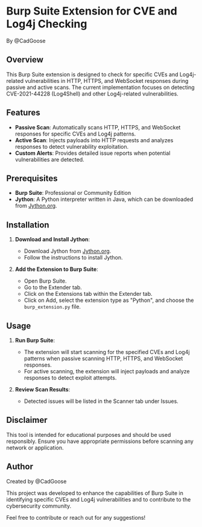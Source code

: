 # Burp Suite Extension for CVE and Log4j Checking
By @CadGoose

## Overview
This Burp Suite extension is designed to check for specific CVEs and Log4j-related vulnerabilities in HTTP, HTTPS, and WebSocket responses during passive and active scans. The current implementation focuses on detecting CVE-2021-44228 (Log4Shell) and other Log4j-related vulnerabilities.

## Features
- **Passive Scan**: Automatically scans HTTP, HTTPS, and WebSocket responses for specific CVEs and Log4j patterns.
- **Active Scan**: Injects payloads into HTTP requests and analyzes responses to detect vulnerability exploitation.
- **Custom Alerts**: Provides detailed issue reports when potential vulnerabilities are detected.

## Prerequisites
- **Burp Suite**: Professional or Community Edition
- **Jython**: A Python interpreter written in Java, which can be downloaded from [Jython.org](http://www.jython.org/downloads.html).

## Installation
1. **Download and Install Jython**:
   - Download Jython from [Jython.org](http://www.jython.org/downloads.html).
   - Follow the instructions to install Jython.

2. **Add the Extension to Burp Suite**:
   - Open Burp Suite.
   - Go to the Extender tab.
   - Click on the Extensions tab within the Extender tab.
   - Click on Add, select the extension type as "Python", and choose the `burp_extension.py` file.

## Usage
1. **Run Burp Suite**:
   - The extension will start scanning for the specified CVEs and Log4j patterns when passive scanning HTTP, HTTPS, and WebSocket responses.
   - For active scanning, the extension will inject payloads and analyze responses to detect exploit attempts.

2. **Review Scan Results**:
   - Detected issues will be listed in the Scanner tab under Issues.

## Disclaimer
This tool is intended for educational purposes and should be used responsibly. Ensure you have appropriate permissions before scanning any network or application.

## Author
Created by @CadGoose

This project was developed to enhance the capabilities of Burp Suite in identifying specific CVEs and Log4j vulnerabilities and to contribute to the cybersecurity community.

Feel free to contribute or reach out for any suggestions!
